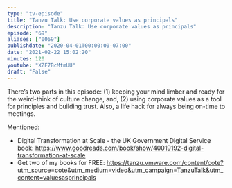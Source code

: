 ```yaml
---
type: "tv-episode"
title: "Tanzu Talk: Use corporate values as principals"
description: "Tanzu Talk: Use corporate values as principals"
episode: "69"
aliases: ["0069"]
publishdate: "2020-04-01T00:00:00-07:00"
date: "2021-02-22 15:02:20"
minutes: 120
youtube: "XZF7BcMtmUU"
draft: "False"
---
```


There’s two parts in this episode: (1) keeping your mind limber and ready for the weird-think of culture change, and, (2) using corporate values as a tool for principles and building trust. Also, a life hack for always being on-time to meetings.

Mentioned:

- Digital Transformation at Scale - the UK Government Digital Service book: https://www.goodreads.com/book/show/40019192-digital-transformation-at-scale 
- Get two of my books for FREE: https://tanzu.vmware.com/content/cote?utm_source=cote&utm_medium=video&utm_campaign=TanzuTalk&utm_content=valuesasprincipals